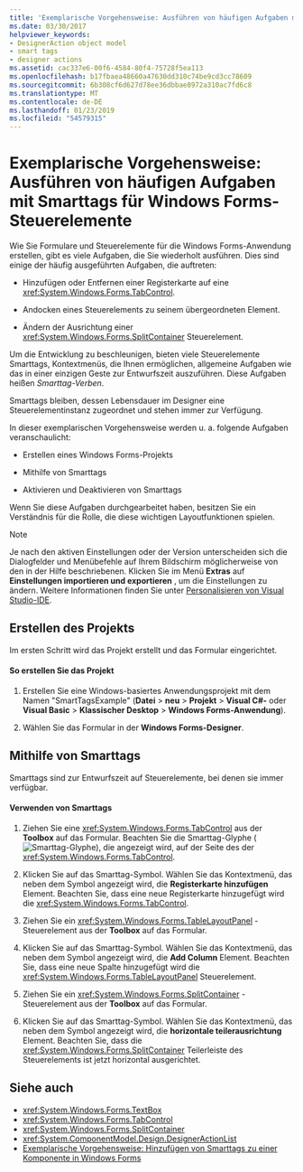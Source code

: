 ```yaml
---
title: 'Exemplarische Vorgehensweise: Ausführen von häufigen Aufgaben mit Smarttags für Windows Forms-Steuerelemente'
ms.date: 03/30/2017
helpviewer_keywords:
- DesignerAction object model
- smart tags
- designer actions
ms.assetid: cac337e6-00f6-4584-80f4-75728f5ea113
ms.openlocfilehash: b17fbaea48660a47630dd310c74be9cd3cc78609
ms.sourcegitcommit: 6b308cf6d627d78ee36dbbae8972a310ac7fd6c8
ms.translationtype: MT
ms.contentlocale: de-DE
ms.lasthandoff: 01/23/2019
ms.locfileid: "54579315"
---
```

# <a name="walkthrough-performing-common-tasks-using-smart-tags-on-windows-forms-controls"></a>Exemplarische Vorgehensweise: Ausführen von häufigen Aufgaben mit Smarttags für Windows Forms-Steuerelemente
Wie Sie Formulare und Steuerelemente für die Windows Forms-Anwendung erstellen, gibt es viele Aufgaben, die Sie wiederholt ausführen. Dies sind einige der häufig ausgeführten Aufgaben, die auftreten:  
  
-   Hinzufügen oder Entfernen einer Registerkarte auf eine <xref:System.Windows.Forms.TabControl>.  
  
-   Andocken eines Steuerelements zu seinem übergeordneten Element.  
  
-   Ändern der Ausrichtung einer <xref:System.Windows.Forms.SplitContainer> Steuerelement.  
  
 Um die Entwicklung zu beschleunigen, bieten viele Steuerelemente Smarttags, Kontextmenüs, die Ihnen ermöglichen, allgemeine Aufgaben wie das in einer einzigen Geste zur Entwurfszeit auszuführen. Diese Aufgaben heißen *Smarttag-Verben*.  
  
 Smarttags bleiben, dessen Lebensdauer im Designer eine Steuerelementinstanz zugeordnet und stehen immer zur Verfügung.  
  
 In dieser exemplarischen Vorgehensweise werden u. a. folgende Aufgaben veranschaulicht:  
  
-   Erstellen eines Windows Forms-Projekts  
  
-   Mithilfe von Smarttags  
  
-   Aktivieren und Deaktivieren von Smarttags  
  
 Wenn Sie diese Aufgaben durchgearbeitet haben, besitzen Sie ein Verständnis für die Rolle, die diese wichtigen Layoutfunktionen spielen.  
  
> [!NOTE]
>  Je nach den aktiven Einstellungen oder der Version unterscheiden sich die Dialogfelder und Menübefehle auf Ihrem Bildschirm möglicherweise von den in der Hilfe beschriebenen. Klicken Sie im Menü **Extras** auf **Einstellungen importieren und exportieren** , um die Einstellungen zu ändern. Weitere Informationen finden Sie unter [Personalisieren von Visual Studio-IDE](/visualstudio/ide/personalizing-the-visual-studio-ide).  
  
## <a name="creating-the-project"></a>Erstellen des Projekts  
 Im ersten Schritt wird das Projekt erstellt und das Formular eingerichtet.  
  
#### <a name="to-create-the-project"></a>So erstellen Sie das Projekt  
  
1.  Erstellen Sie eine Windows-basiertes Anwendungsprojekt mit dem Namen "SmartTagsExample" (**Datei** > **neu** > **Projekt**  >   **Visual C#-** oder **Visual Basic** > **Klassischer Desktop** > **Windows Forms-Anwendung**).  
  
2.  Wählen Sie das Formular in der **Windows Forms-Designer**.  
  
## <a name="using-smart-tags"></a>Mithilfe von Smarttags  
 Smarttags sind zur Entwurfszeit auf Steuerelemente, bei denen sie immer verfügbar.  
  
#### <a name="to-use-smart-tags"></a>Verwenden von Smarttags  
  
1.  Ziehen Sie eine <xref:System.Windows.Forms.TabControl> aus der **Toolbox** auf das Formular. Beachten Sie die Smarttag-Glyphe (![Smarttag-Glyphe](../../../../docs/framework/winforms/controls/media/vs-winformsmttagglyph.gif "VS_WinFormSmtTagGlyph")), die angezeigt wird, auf der Seite des der <xref:System.Windows.Forms.TabControl>.  
  
2.  Klicken Sie auf das Smarttag-Symbol. Wählen Sie das Kontextmenü, das neben dem Symbol angezeigt wird, die **Registerkarte hinzufügen** Element. Beachten Sie, dass eine neue Registerkarte hinzugefügt wird die <xref:System.Windows.Forms.TabControl>.  
  
3.  Ziehen Sie ein <xref:System.Windows.Forms.TableLayoutPanel> -Steuerelement aus der **Toolbox** auf das Formular.  
  
4.  Klicken Sie auf das Smarttag-Symbol. Wählen Sie das Kontextmenü, das neben dem Symbol angezeigt wird, die **Add Column** Element. Beachten Sie, dass eine neue Spalte hinzugefügt wird die <xref:System.Windows.Forms.TableLayoutPanel> Steuerelement.  
  
5.  Ziehen Sie ein <xref:System.Windows.Forms.SplitContainer> -Steuerelement aus der **Toolbox** auf das Formular.  
  
6.  Klicken Sie auf das Smarttag-Symbol. Wählen Sie das Kontextmenü, das neben dem Symbol angezeigt wird, die **horizontale teilerausrichtung** Element. Beachten Sie, dass die <xref:System.Windows.Forms.SplitContainer> Teilerleiste des Steuerelements ist jetzt horizontal ausgerichtet.  
  
## <a name="see-also"></a>Siehe auch
- <xref:System.Windows.Forms.TextBox>
- <xref:System.Windows.Forms.TabControl>
- <xref:System.Windows.Forms.SplitContainer>
- <xref:System.ComponentModel.Design.DesignerActionList>
- [Exemplarische Vorgehensweise: Hinzufügen von Smarttags zu einer Komponente in Windows Forms](https://msdn.microsoft.com/library/a6814169-fa7d-4527-808c-637ca5c95f63)
